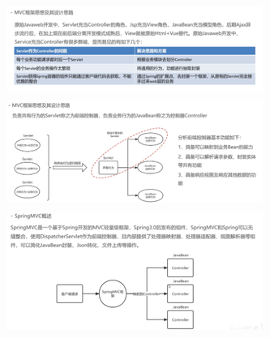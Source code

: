 ![image-20230106054658513](image/27.MVC%E7%9A%84%E6%80%9D%E6%83%B3/image-20230106054658513.png)

![image-20230106060710165](image/27.MVC%E7%9A%84%E6%80%9D%E6%83%B3/image-20230106060710165.png)

![image-20230106061418741](image/27.MVC%E7%9A%84%E6%80%9D%E6%83%B3/image-20230106061418741.png)